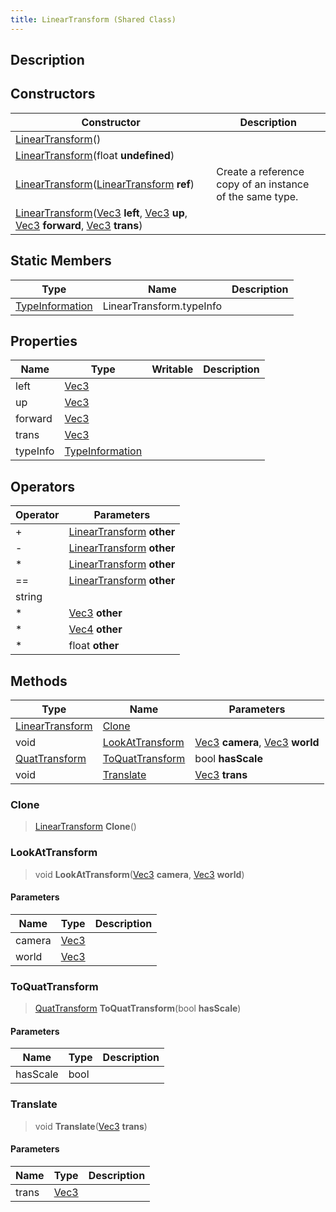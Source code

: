 ```yaml
---
title: LinearTransform (Shared Class)
---
```

## Description

## Constructors

| Constructor                                                                                                                                                                                                                               | Description                                              |
| ----------------------------------------------------------------------------------------------------------------------------------------------------------------------------------------------------------------------------------------- | -------------------------------------------------------- |
| [LinearTransform](/vext/ref/cls/shr/lineartransform)()                                                                                                                                                                                 |                                                          |
| [LinearTransform](/vext/ref/cls/shr/lineartransform)(float **undefined**)                                                                                                                                                              |                                                          |
| [LinearTransform](/vext/ref/cls/shr/lineartransform)([LinearTransform](/vext/ref/cls/shr/lineartransform) **ref**)                                                                                                                  | Create a reference copy of an instance of the same type. |
| [LinearTransform](/vext/ref/cls/shr/lineartransform)([Vec3](/vext/ref/cls/shr/vec3) **left**, [Vec3](/vext/ref/cls/shr/vec3) **up**, [Vec3](/vext/ref/cls/shr/vec3) **forward**, [Vec3](/vext/ref/cls/shr/vec3) **trans**) |                                                          |

## Static Members

| Type                                                    | Name                     | Description |
| ------------------------------------------------------- | ------------------------ | ----------- |
| [TypeInformation](/vext/ref/cls/shr/typeinformation) | LinearTransform.typeInfo |             |

## Properties

| Name     | Type                                                    | Writable | Description |
| -------- | ------------------------------------------------------- | -------- | ----------- |
| left     | [Vec3](/vext/ref/cls/shr/vec3)                       |          |             |
| up       | [Vec3](/vext/ref/cls/shr/vec3)                       |          |             |
| forward  | [Vec3](/vext/ref/cls/shr/vec3)                       |          |             |
| trans    | [Vec3](/vext/ref/cls/shr/vec3)                       |          |             |
| typeInfo | [TypeInformation](/vext/ref/cls/shr/typeinformation) |          |             |

## Operators

| Operator | Parameters                                                        |
| -------- | ----------------------------------------------------------------- |
| \+       | [LinearTransform](/vext/ref/cls/shr/lineartransform) **other** |
| \-       | [LinearTransform](/vext/ref/cls/shr/lineartransform) **other** |
| \*       | [LinearTransform](/vext/ref/cls/shr/lineartransform) **other** |
| \==      | [LinearTransform](/vext/ref/cls/shr/lineartransform) **other** |
| string   |                                                                   |
| \*       | [Vec3](/vext/ref/cls/shr/vec3) **other**                       |
| \*       | [Vec4](/vext/ref/cls/shr/vec4) **other**                       |
| \*       | float **other**                                                   |

## Methods

| Type                                                    | Name                                | Parameters                                                                                |
| ------------------------------------------------------- | ----------------------------------- | ----------------------------------------------------------------------------------------- |
| [LinearTransform](/vext/ref/cls/shr/lineartransform) | [Clone](#clone)                     |                                                                                           |
| void                                                    | [LookAtTransform](#lookattransform) | [Vec3](/vext/ref/cls/shr/vec3) **camera**, [Vec3](/vext/ref/cls/shr/vec3) **world** |
| [QuatTransform](/vext/ref/cls/shr/quattransform)     | [ToQuatTransform](#toquattransform) | bool **hasScale**                                                                         |
| void                                                    | [Translate](#translate)             | [Vec3](/vext/ref/cls/shr/vec3) **trans**                                               |

### Clone

> [LinearTransform](/vext/ref/cls/shr/lineartransform) **Clone**()

### LookAtTransform

> void **LookAtTransform**([Vec3](/vext/ref/cls/shr/vec3) **camera**, [Vec3](/vext/ref/cls/shr/vec3) **world**)

#### Parameters

| Name   | Type                              | Description |
| ------ | --------------------------------- | ----------- |
| camera | [Vec3](/vext/ref/cls/shr/vec3) |             |
| world  | [Vec3](/vext/ref/cls/shr/vec3) |             |

### ToQuatTransform

> [QuatTransform](/vext/ref/cls/shr/quattransform) **ToQuatTransform**(bool **hasScale**)

#### Parameters

| Name     | Type | Description |
| -------- | ---- | ----------- |
| hasScale | bool |             |

### Translate

> void **Translate**([Vec3](/vext/ref/cls/shr/vec3) **trans**)

#### Parameters

| Name  | Type                              | Description |
| ----- | --------------------------------- | ----------- |
| trans | [Vec3](/vext/ref/cls/shr/vec3) |             |

